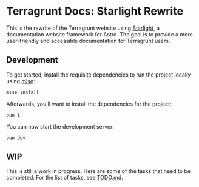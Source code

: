 # Terragrunt Docs: Starlight Rewrite

This is the rewrite of the Terragrunt website using [Starlight](https://github.com/withastro/starlight), a documentation website framework for Astro. The goal is to provide a more user-friendly and accessible documentation for Terragrunt users.

## Development

To get started, install the requisite dependencies to run the project locally using [mise](https://mise.jdx.dev/):

```bash
mise install
```

Afterwards, you'll want to install the dependencies for the project:

```bash
bun i
```

You can now start the development server:

```bash
bun dev
```

## WIP

This is still a work in progress. Here are some of the tasks that need to be completed. For the list of tasks, see [TODO.md](TODO.md).
